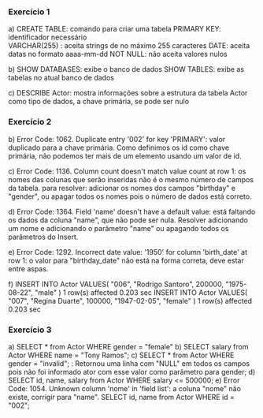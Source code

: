 ### Exercício 1
a) CREATE TABLE: comando para criar uma tabela
   PRIMARY KEY: identificador necessário    
   VARCHAR(255) : aceita strings de no máximo 255 caracteres
   DATE: aceita datas no formato aaaa-mm-dd
   NOT NULL: não aceita valores nulos

b) SHOW DATABASES: exibe o banco de dados
   SHOW TABLES: exibe as tabelas no atual banco de dados

c) DESCRIBE Actor: mostra informações sobre a estrutura da tabela Actor como tipo de dados, a chave primária, se pode ser nulo

### Exercício 2
b) Error Code: 1062. Duplicate entry '002' for key 'PRIMARY': valor duplicado para a chave primária. Como definimos os id como chave primária, não podemos ter mais de um elemento usando um valor de id.

c) Error Code: 1136. Column count doesn't match value count at row 1: os nomes das colunas que serão inseridas não é o mesmo número de campos da tabela. para resolver: adicionar os nomes dos campos "birthday" e "gender", ou apagar todos os nomes pois o número de dados está correto.

d) Error Code: 1364. Field 'name' doesn't have a default value: está faltando os dados da coluna "name", que não pode ser nula. Resolver adicionando um nome e adicionando o parâmetro "name" ou apagando todos os parâmetros do Insert.

e) Error Code: 1292. Incorrect date value: '1950' for column 'birth_date' at row 1: o valor para "birthday_date" não está na forma correta, deve estar entre aspas.

f) INSERT INTO Actor VALUES(  "006",     "Rodrigo Santoro",     200000,     "1975-08-22",     "male" )	1 row(s) affected	0.203 sec
   INSERT INTO Actor VALUES(  "007",     "Regina Duarte",     100000,     "1947-02-05",     "female" )	1 row(s) affected	0.203 sec

### Exercício 3
a) SELECT * from Actor WHERE gender = "female"
b) SELECT salary from Actor WHERE name = "Tony Ramos";
c) SELECT * from Actor WHERE gender = "invalid"; : Retornou uma linha com "NULL" em todos os campos pois não foi informado ator com esse valor como parâmetro para gender;
d) SELECT id, name, salary from Actor WHERE salary <= 500000;
e) Error Code: 1054. Unknown column 'nome' in 'field list': a coluna "nome" não existe, corrigir para "name". SELECT id, name from Actor WHERE id = "002";


